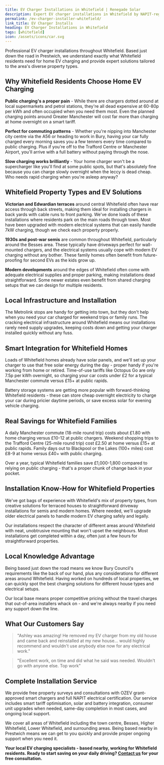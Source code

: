 ```yaml
---
title: EV Charger Installations in Whitefield | Renegade Solar
description: Expert EV charger installations in Whitefield by NAPIT-registered electrician. Professional service with smart charging and renewable energy integration.
permalink: /ev-charger-installer-whitefield/
link_title: EV Charger Installs
heading: EV Charger Installations in Whitefield
tags: [whitefield]
icon: /assets/icons/car.svg
---
```


Professional EV charger installations throughout Whitefield. Based just down the road in Prestwich, we understand exactly what Whitefield residents need for home EV charging and provide expert solutions tailored to the area's diverse property types.

## Why Whitefield Residents Choose Home EV Charging

**Public charging's a proper pain** - While there are chargers dotted around at local supermarkets and petrol stations, they're all dead expensive at 60-80p per kWh and often occupied when you need them most. Even the planned charging points around Greater Manchester will cost far more than charging at home overnight on a smart tariff.

**Perfect for commuting patterns** - Whether you're nipping into Manchester city centre via the A56 or heading to work in Bury, having your car fully charged every morning saves you a few tenners every time compared to public charging. Plus if you're off to the Trafford Centre or Manchester Airport, you'll arrive with a full battery without paying through the nose.

**Slow charging works brilliantly** - Your home charger won't be a supercharger like you'll find at some public spots, but that's absolutely fine because you can charge slowly overnight when the leccy is dead cheap. Who needs rapid charging when you're asleep anyway?

## Whitefield Property Types and EV Solutions

**Victorian and Edwardian terraces** around central Whitefield often have rear access through back streets, making them ideal for installing chargers in back yards with cable runs to front parking. We've done loads of these installations where residents park on the main roads through town. Most have been upgraded with modern electrical systems that can easily handle 7kW charging, though we check each property properly.

**1930s and post-war semis** are common throughout Whitefield, particularly around the Besses area. These typically have driveways perfect for wall-mounted chargers, and the electrical systems usually cope with modern EV charging without any bother. These family homes often benefit from future-proofing for second EVs as the kids grow up.

**Modern developments** around the edges of Whitefield often come with adequate electrical supplies and proper parking, making installations dead straightforward. Some newer estates even benefit from shared charging setups that we can design for multiple residents.

## Local Infrastructure and Installation

The Metrolink stops are handy for getting into town, but they don't help when you need your car charged for weekend trips or family runs. The cracking electrical infrastructure around Whitefield means our installations rarely need supply upgrades, keeping costs down and getting your charger installed quickly without any fuss.

## Smart Integration for Whitefield Homes

Loads of Whitefield homes already have solar panels, and we'll set up your charger to use that free solar energy during the day - proper handy if you're working from home or retired. Time-of-use tariffs like Octopus Go are only 7.5p per kWh overnight, so charging your car costs under £2 for a typical Manchester commute versus £15+ at public rapids.

Battery storage systems are getting more popular with forward-thinking Whitefield residents - these can store cheap overnight electricity to charge your car during pricier daytime periods, or save excess solar for evening vehicle charging.

## Real Savings for Whitefield Families

A daily Manchester commute (18-mile round trip) costs about £1.80 with home charging versus £10-12 at public chargers. Weekend shopping trips to the Trafford Centre (25-mile round trip) cost £2.50 at home versus £15+ at public rapids. Family days out to Blackpool or the Lakes (100+ miles) cost £8-9 at home versus £40+ with public charging. 

Over a year, typical Whitefield families save £1,000-1,800 compared to relying on public charging - that's a proper chunk of change back in your pocket.

## Installation Know-How for Whitefield Properties

We've got bags of experience with Whitefield's mix of property types, from creative solutions for terraced houses to straightforward driveway installations for semis and modern homes. Where needed, we'll upgrade older electrical panels to handle modern EV charging safely and legally. 

Our installations respect the character of different areas around Whitefield with neat, unobtrusive mounting that won't upset the neighbours. Most installations get completed within a day, often just a few hours for straightforward properties.

## Local Knowledge Advantage

Being based just down the road means we know Bury Council's requirements like the back of our hand, plus any considerations for different areas around Whitefield. Having worked on hundreds of local properties, we can quickly spot the best charging solutions for different house types and electrical setups. 

Our local base means proper competitive pricing without the travel charges that out-of-area installers whack on - and we're always nearby if you need any support down the line.

## What Our Customers Say

> "Ashley was amazing! He removed my EV charger from my old house and came back and reinstalled at my new house... would highly recommend and wouldn't use anybody else now for any electrical work."

> "Excellent work, on time and did what he said was needed. Wouldn't go with anyone else. Top work"

## Complete Installation Service

We provide free property surveys and consultations with OZEV grant-approved smart chargers and full NAPIT electrical certification. Our service includes smart tariff optimisation, solar and battery integration, consumer unit upgrades when needed, same-day completion in most cases, and ongoing local support.

We cover all areas of Whitefield including the town centre, Besses, Higher Whitefield, Lower Whitefield, and surrounding areas. Being based nearby in Prestwich means we can get to you quickly and provide proper ongoing support when you need it.

**Your local EV charging specialists - based nearby, working for Whitefield residents. Ready to start saving on your daily driving? [Contact us](/contact/) for your free consultation.**
